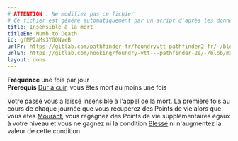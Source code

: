 ```yaml
---
# ATTENTION : Ne modifiez pas ce fichier
# Ce fichier est généré automatiquement par un script d'après les données du module Foundry VTT officiel et de sa traduction
title: Insensible à la mort
titleEn: Numb to Death
id: gfMP2aMs3YGONVeB
urlFr: https://gitlab.com/pathfinder-fr/foundryvtt-pathfinder2-fr/-/blob/master/data/feats/gfMP2aMs3YGONVeB.htm
urlEn: https://gitlab.com/hooking/foundry-vtt---pathfinder-2e/-/blob/master/packs/data/feats.db/numb-to-death.json
layout: dons
---
```

<span>**Fréquence** une fois par jour  
**Prérequis** [Dur à cuir](dur-à-cuir.md), vous êtes mort au moins une fois  

Votre passé vous a laissé insensible à l'appel de la mort. La première fois au cours de chaque journée que vous récupérez des Points de vie alors que vous êtes  [Mourant](../conditions/mourant.md), vous regagnez des Points de vie supplémentaires égaux à votre niveau et vous ne gagnez ni la condition [Blessé](../conditions/blessé.md) ni n'augmentez la valeur de cette condition.
